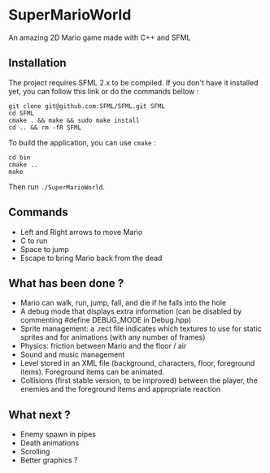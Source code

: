 # SuperMarioWorld
An amazing 2D Mario game made with C++ and SFML

## Installation

The project requires SFML 2.x to be compiled. If you don't have it installed yet, you can follow this link or do the commands bellow :
```
git clone git@github.com:SFML/SFML.git SFML
cd SFML
cmake . && make && sudo make install
cd .. && rm -fR SFML
```

To build the application, you can use `cmake` :
```
cd bin
cmake ..
make
```

Then run `./SuperMarioWorld`.

## Commands
- Left and Right arrows to move Mario
- C to run
- Space to jump
- Escape to bring Mario back from the dead

## What has been done ?
- Mario can walk, run, jump, fall, and die if he falls into the hole
- A debug mode that displays extra information (can be disabled by commenting #define DEBUG_MODE in Debug.hpp)
- Sprite management: a .rect file indicates which textures to use for static sprites and for animations (with any number of frames)
- Physics: friction between Mario and the floor / air
- Sound and music management
- Level stored in an XML file (background, characters, floor, foreground items). Foreground items can be animated.
- Collisions (first stable version, to be improved) between the player, the enemies and the foreground items and appropriate reaction

## What next ?
- Enemy spawn in pipes
- Death animations
- Scrolling
- Better graphics ?
